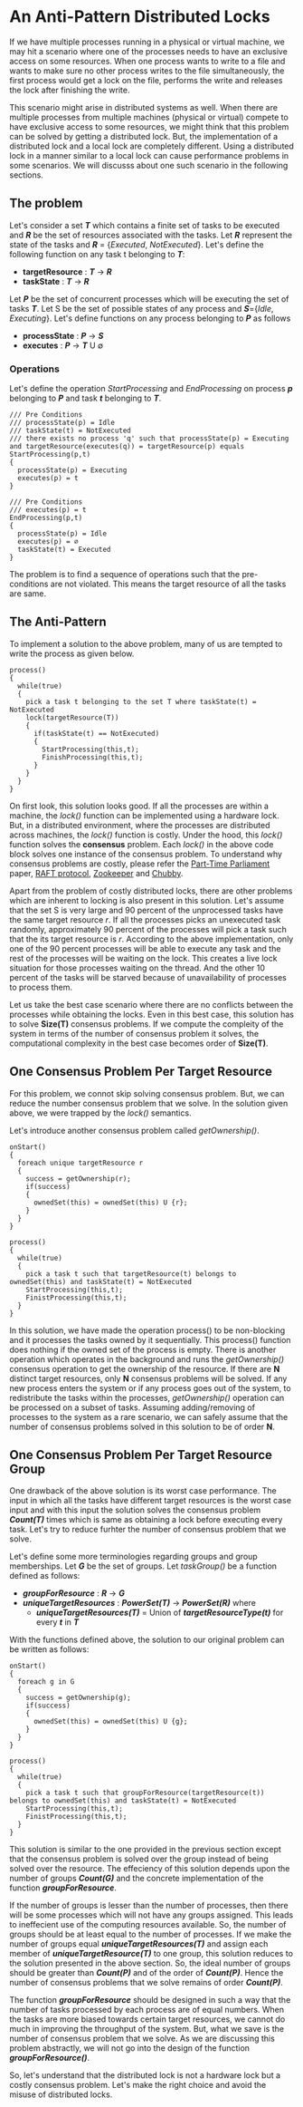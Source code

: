 # An Anti-Pattern Distributed Locks
If we have multiple processes running in a physical or virtual machine, we may hit a scenario where one of the processes needs to have an exclusive access on some resources. When one process wants to write to a file and wants to make sure no other process writes to the file simultaneously, the first process would get a lock on the file, performs the write and releases the lock after finishing the write. 

This scenario might arise in distributed systems as well. When there are multiple processes from multiple machines (physical or virtual) compete to have exclusive access to some resources, we might think that this problem can be solved by getting a distributed lock. But, the implementation of a distributed lock and a local lock are completely different. Using a distributed lock in a manner similar to a local lock can cause performance problems in some scenarios. We will discusss about one such scenario in the following sections.

## The problem
Let's consider a set ***T*** which contains a finite set of tasks to be executed and ***R*** be the set of resources associated with the tasks. Let ***R*** represent the state of the tasks and ***R*** = {*Executed*, *NotExecuted*}. Let's define the following function on any task t belonging to ***T***:
  - **targetResource** : ***T*** -> ***R***
  - **taskState** : ***T*** -> ***R***
  
Let ***P*** be the set of concurrent processes which will be executing the set of tasks ***T***. Let S be the set of possible states of any process and ***S***={*Idle*, *Executing*}. Let's define functions on any process belonging to ***P*** as follows
  - **processState** : ***P*** -> ***S***
  - **executes** : ***P*** -> ***T*** U ∅

### Operations
Let's define the operation *StartProcessing* and *EndProcessing* on process ***p*** belonging to ***P*** and task ***t*** belonging to ***T***.
```
/// Pre Conditions
/// processState(p) = Idle
/// taskState(t) = NotExecuted
/// there exists no process 'q' such that processState(p) = Executing and targetResource(executes(q)) = targetResource(p) equals 
StartProcessing(p,t)
{
  processState(p) = Executing
  executes(p) = t
}
```
```
/// Pre Conditions
/// executes(p) = t
EndProcessing(p,t)
{
  processState(p) = Idle
  executes(p) = ∅
  taskState(t) = Executed
}
```

The problem is to find a sequence of operations such that the pre-conditions are not violated. This means the target resource of all the tasks are same.

## The Anti-Pattern
To implement a solution to the above problem, many of us are tempted to write the process as given below.
```
process()
{
  while(true)
  {
    pick a task t belonging to the set T where taskState(t) = NotExecuted
    lock(targetResource(T))
    {
      if(taskState(t) == NotExecuted)
      {
        StartProcessing(this,t);
        FinishProcessing(this,t);
      }
    }
  }
}
```
On first look, this solution looks good. If all the processes are within a machine, the *lock()* function can be implemented using a hardware lock. But, in a distributed environment, where the processes are distributed across machines, the *lock()* function is costly. Under the hood, this *lock()* function solves the **consensus** problem. Each *lock()* in the above code block solves one instance of the consensus problem. To understand why consensus problems are costly, please refer the [Part-Time Parliament](http://lamport.azurewebsites.net/pubs/lamport-paxos.pdf)  paper, [RAFT protocol](https://raft.github.io/), [Zookeeper](https://zookeeper.apache.org/) and [Chubby](https://static.googleusercontent.com/media/research.google.com/en//archive/chubby-osdi06.pdf).

Apart from the problem of costly distributed locks, there are other problems which are inherent to locking is also present in this solution. Let's assume that the set S is very large and 90 percent of the unprocessed tasks have the same target resource *r*. If all the processes picks an unexecuted task randomly, approximately 90 percent of the processes will pick a task such that the its target resource is *r*. According to the above implementation, only one of the 90 percent processes will be able to execute any task and the rest of the processes will be waiting on the lock. This creates a live lock situation for those processes waiting on the thread. And the other 10 percent of the tasks will be starved because of unavailability of processes to process them.

Let us take the best case scenario where there are no conflicts between the processes while obtaining the locks. Even in this best case, this solution has to solve **Size(T)** consensus problems. If we compute the compleity of the system in terms of the number of consensus problem it solves, the computational complexity in the best case becomes order of **Size(T)**.

## One Consensus Problem Per Target Resource
For this problem, we connot skip solving consensus problem. But, we can reduce the number consensus problem that we solve. In the solution given above, we were trapped by the *lock()* semantics.

Let's introduce another consensus problem called *getOwnership()*.
```
onStart()
{
  foreach unique targetResource r
  {
    success = getOwnership(r);
    if(success)
    {
      ownedSet(this) = ownedSet(this) U {r};
    }
  }
}

process()
{
  while(true)
  {
    pick a task t such that targetResource(t) belongs to ownedSet(this) and taskState(t) = NotExecuted
    StartProcessing(this,t);
    FinistProcessing(this,t);
  }
}
```
In this solution, we have made the operation process() to be non-blocking and it processes the tasks owned by it sequentially. This process() function does nothing if the owned set of the process is empty. There is another operation which operates in the background and runs the *getOwnership()* consensus operation to get the ownership of the resource. If there are **N** distinct target resources,  only **N** consensus problems will be solved. If any new process enters the system or if any process goes out of the system, to redistribute the tasks within the processes, *getOwnership()* operation can be processed on a subset of tasks. Assuming adding/removing of processes to the system as a rare scenario, we can safely assume that the number of consensus problems solved in this solution to be of order **N**.

## One Consensus Problem Per Target Resource Group
One drawback of the above solution is its worst case performance. The input in which all the tasks have different target resources is the worst case input and with this input the solution solves the consensus problem ***Count(T)*** times which is same as obtaining a lock before executing every task. Let's try to reduce furhter the number of consensus problem that we solve.

Let's define some more terminologies regarding groups and group memberships. Let ***G*** be the set of groups. Let *taskGroup()* be a function defined as follows:
  - ***groupForResource*** : ***R*** -> ***G***
  - ***uniqueTargetResources*** : ***PowerSet(T)*** -> ***PowerSet(R)*** where 
    - ***uniqueTargetResources(T)*** = Union of ***targetResourceType(t)*** for every ***t*** in ***T***
    
With the functions defined above, the solution to our original problem can be written as follows:
```
onStart()
{
  foreach g in G  
  {
    success = getOwnership(g);
    if(success)
    {
      ownedSet(this) = ownedSet(this) U {g};
    }
  }
}

process()
{
  while(true)
  {
    pick a task t such that groupForResource(targetResource(t)) belongs to ownedSet(this) and taskState(t) = NotExecuted
    StartProcessing(this,t);
    FinistProcessing(this,t);
  }
}
```
This solution is similar to the one provided in the previous section except that the consensus problem is solved over the group instead of being solved over the resource. The effeciency of this solution depends upon the number of groups ***Count(G)*** and the concrete implementation of the function ***groupForResource***. 

If the number of groups is lesser than the number of processes, then there will be some processes which will not have any groups assigned. This leads to ineffecient use of the computing resources available. So, the number of groups should be at least equal to the number of processes. If we make the number of groups equal ***uniqueTargetResources(T)*** and assign each member of ***uniqueTargetResource(T)*** to one group, this solution reduces to the solution presented in the above section. So, the ideal number of groups should be greater than ***Count(P)*** and of the order of ***Count(P)***. Hence the number of consensus problems that we solve remains of order ***Count(P)***.

The function ***groupForResource*** should be designed in such a way that the number of tasks processed by each process are of equal numbers. When the tasks are more biased towards certain target resources, we cannot do much in improving the throughput of the system. But, what we save is the number of consensus problem that we solve. As we are discussing this problem abstractly, we will not go into the design of the function ***groupForResource()***.

So, let's understand that the distributed lock is not a hardware lock but a costly consensus problem. Let's make the right choice and avoid the misuse of distributed locks. 
